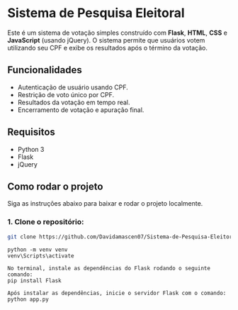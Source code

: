 # Sistema de Pesquisa Eleitoral

Este é um sistema de votação simples construído com **Flask**, **HTML**, **CSS** e **JavaScript** (usando jQuery). O sistema permite que usuários votem utilizando seu CPF e exibe os resultados após o término da votação.

## Funcionalidades

- Autenticação de usuário usando CPF.
- Restrição de voto único por CPF.
- Resultados da votação em tempo real.
- Encerramento de votação e apuração final.

## Requisitos

- Python 3
- Flask
- jQuery

## Como rodar o projeto

Siga as instruções abaixo para baixar e rodar o projeto localmente.

### 1. Clone o repositório:

```bash
git clone https://github.com/Davidamascen07/Sistema-de-Pesquisa-Eleitoral.git
````

```2. Crie e ative um ambiente virtual (opcional, mas recomendado):
python -m venv venv
venv\Scripts\activate
````
```3. Instale as dependências:
No terminal, instale as dependências do Flask rodando o seguinte comando:
pip install Flask
````

```4. Inicie o servidor Flask:
Após instalar as dependências, inicie o servidor Flask com o comando:
python app.py
````


